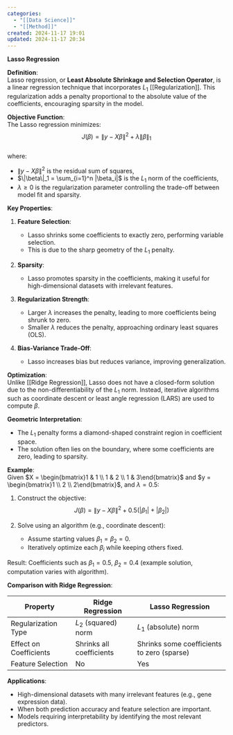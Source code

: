 ```yaml
---
categories:
  - "[[Data Science]]"
  - "[[Method]]"
created: 2024-11-17 19:01
updated: 2024-11-17 20:34
---
```

**Lasso Regression**  

**Definition**:  
Lasso regression, or **Least Absolute Shrinkage and Selection Operator**, is a linear regression technique that incorporates $L_1$ [[Regularization]]. This regularization adds a penalty proportional to the absolute value of the coefficients, encouraging sparsity in the model.  

**Objective Function**:  
The Lasso regression minimizes:  
$$J(\beta) = \|y - X\beta\|^2 + \lambda \|\beta\|_1$$  
where:  
- $\|y - X\beta\|^2$ is the residual sum of squares,  
- $\|\beta\|_1 = \sum_{i=1}^n |\beta_i|$ is the $L_1$ norm of the coefficients,  
- $\lambda \geq 0$ is the regularization parameter controlling the trade-off between model fit and sparsity.  

**Key Properties**:  
1. **Feature Selection**:  
   - Lasso shrinks some coefficients to exactly zero, performing variable selection.  
   - This is due to the sharp geometry of the $L_1$ penalty.  

2. **Sparsity**:  
   - Lasso promotes sparsity in the coefficients, making it useful for high-dimensional datasets with irrelevant features.  

3. **Regularization Strength**:  
   - Larger $\lambda$ increases the penalty, leading to more coefficients being shrunk to zero.  
   - Smaller $\lambda$ reduces the penalty, approaching ordinary least squares (OLS).  

4. **Bias-Variance Trade-Off**:  
   - Lasso increases bias but reduces variance, improving generalization.  

**Optimization**:  
Unlike [[Ridge Regression]], Lasso does not have a closed-form solution due to the non-differentiability of the $L_1$ norm. Instead, iterative algorithms such as coordinate descent or least angle regression (LARS) are used to compute $\beta$.  

**Geometric Interpretation**:  
- The $L_1$ penalty forms a diamond-shaped constraint region in coefficient space.  
- The solution often lies on the boundary, where some coefficients are zero, leading to sparsity.  

**Example**:  
Given $X = \begin{bmatrix}1 & 1 \\ 1 & 2 \\ 1 & 3\end{bmatrix}$ and $y = \begin{bmatrix}1 \\ 2 \\ 2\end{bmatrix}$, and $\lambda = 0.5$:  
1. Construct the objective:  
   $$J(\beta) = \|y - X\beta\|^2 + 0.5(|\beta_1| + |\beta_2|)$$  

2. Solve using an algorithm (e.g., coordinate descent):  
   - Assume starting values $\beta_1 = \beta_2 = 0$.  
   - Iteratively optimize each $\beta_i$ while keeping others fixed.  

Result: Coefficients such as $\beta_1 = 0.5$, $\beta_2 = 0.4$ (example solution, computation varies with algorithm).  



**Comparison with Ridge Regression**:  

| Property               | Ridge Regression         | Lasso Regression                           |
| ---------------------- | ------------------------ | ------------------------------------------ |
| Regularization Type    | $L_2$ (squared) norm     | $L_1$ (absolute) norm                      |
| Effect on Coefficients | Shrinks all coefficients | Shrinks some coefficients to zero (sparse) |
| Feature Selection      | No                       | Yes                                        |

**Applications**:  
- High-dimensional datasets with many irrelevant features (e.g., gene expression data).  
- When both prediction accuracy and feature selection are important.  
- Models requiring interpretability by identifying the most relevant predictors.  